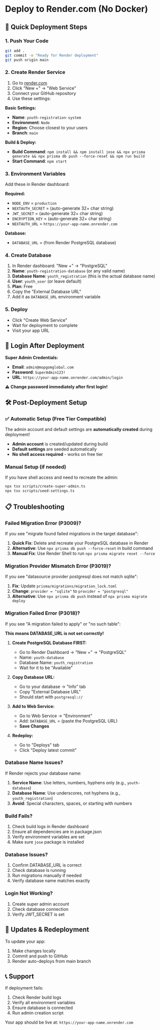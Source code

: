 # Deploy to Render.com (No Docker)

## 🚀 Quick Deployment Steps

### 1. Push Your Code
```bash
git add .
git commit -m "Ready for Render deployment"
git push origin main
```

### 2. Create Render Service
1. Go to [render.com](https://render.com)
2. Click "New +" → "Web Service"
3. Connect your GitHub repository
4. Use these settings:

**Basic Settings:**
- **Name**: `youth-registration-system`
- **Environment**: `Node`
- **Region**: Choose closest to your users
- **Branch**: `main`

**Build & Deploy:**
- **Build Command**: `npm install && npm install jose && npx prisma generate && npx prisma db push --force-reset && npm run build`
- **Start Command**: `npm start`

### 3. Environment Variables
Add these in Render dashboard:

**Required:**
- `NODE_ENV` = `production`
- `NEXTAUTH_SECRET` = (auto-generate 32+ char string)
- `JWT_SECRET` = (auto-generate 32+ char string)
- `ENCRYPTION_KEY` = (auto-generate 32+ char string)
- `NEXTAUTH_URL` = `https://your-app-name.onrender.com`

**Database:**
- `DATABASE_URL` = (from Render PostgreSQL database)

### 4. Create Database
1. In Render dashboard: "New +" → "PostgreSQL"
2. **Name**: `youth-registration-database` (or any valid name)
3. **Database Name**: `youth_registration` (this is the actual database name)
4. **User**: `youth_user` (or leave default)
5. **Plan**: Free
6. Copy the "External Database URL"
7. Add it as `DATABASE_URL` environment variable

### 5. Deploy
- Click "Create Web Service"
- Wait for deployment to complete
- Visit your app URL

## 🔐 Login After Deployment

**Super Admin Credentials:**
- **Email**: `admin@mopgomglobal.com`
- **Password**: `SuperAdmin123!`
- **URL**: `https://your-app-name.onrender.com/admin/login`

⚠️ **Change password immediately after first login!**

## 🛠️ Post-Deployment Setup

### ✅ Automatic Setup (Free Tier Compatible)
The admin account and default settings are **automatically created** during deployment!

- **Admin account** is created/updated during build
- **Default settings** are seeded automatically
- **No shell access required** - works on free tier

### Manual Setup (if needed)
If you have shell access and need to recreate the admin:
```bash
npx tsx scripts/create-super-admin.ts
npx tsx scripts/seed-settings.ts
```

## 📋 Troubleshooting

### Failed Migration Error (P3009)?
If you see "migrate found failed migrations in the target database":
1. **Quick Fix**: Delete and recreate your PostgreSQL database in Render
2. **Alternative**: Use `npx prisma db push --force-reset` in build command
3. **Manual Fix**: Use Render Shell to run `npx prisma migrate reset --force`

### Migration Provider Mismatch Error (P3019)?
If you see "datasource provider postgresql does not match sqlite":
1. **Fix**: Update `prisma/migrations/migration_lock.toml`
2. **Change**: `provider = "sqlite"` to `provider = "postgresql"`
3. **Alternative**: Use `npx prisma db push` instead of `npx prisma migrate deploy`

### Migration Failed Error (P3018)?
If you see "A migration failed to apply" or "no such table":

**This means DATABASE_URL is not set correctly!**

1. **Create PostgreSQL Database FIRST:**
   - Go to Render Dashboard → "New +" → "PostgreSQL"
   - Name: `youth-database`
   - Database Name: `youth_registration`
   - Wait for it to be "Available"

2. **Copy Database URL:**
   - Go to your database → "Info" tab
   - Copy "External Database URL"
   - Should start with `postgresql://`

3. **Add to Web Service:**
   - Go to Web Service → "Environment"
   - Add: `DATABASE_URL` = (paste the PostgreSQL URL)
   - **Save Changes**

4. **Redeploy:**
   - Go to "Deploys" tab
   - Click "Deploy latest commit"

### Database Name Issues?
If Render rejects your database name:
1. **Service Name**: Use letters, numbers, hyphens only (e.g., `youth-database`)
2. **Database Name**: Use underscores, not hyphens (e.g., `youth_registration`)
3. **Avoid**: Special characters, spaces, or starting with numbers

### Build Fails?
1. Check build logs in Render dashboard
2. Ensure all dependencies are in package.json
3. Verify environment variables are set
4. Make sure `jose` package is installed

### Database Issues?
1. Confirm DATABASE_URL is correct
2. Check database is running
3. Run migrations manually if needed
4. Verify database name matches exactly

### Login Not Working?
1. Create super admin account
2. Check database connection
3. Verify JWT_SECRET is set

## 🔄 Updates & Redeployment

To update your app:
1. Make changes locally
2. Commit and push to GitHub
3. Render auto-deploys from main branch

## 📞 Support

If deployment fails:
1. Check Render build logs
2. Verify all environment variables
3. Ensure database is connected
4. Run admin creation script

Your app should be live at: `https://your-app-name.onrender.com`
